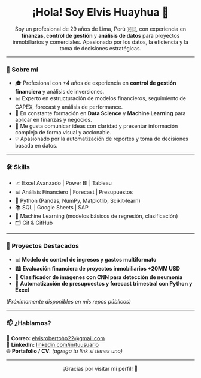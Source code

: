 <h1 align="center">¡Hola! Soy Elvis Huayhua 👋</h1>

<p align="center">
Soy un profesional de 29 años de Lima, Perú 🇵🇪, con experiencia en <strong>finanzas, control de gestión</strong> y <strong>análisis de datos</strong> para proyectos inmobiliarios y comerciales. Apasionado por los datos, la eficiencia y la toma de decisiones estratégicas.
</p>

---

### 💼 Sobre mí

- 🎓 Profesional con +4 años de experiencia en **control de gestión financiera** y análisis de inversiones.
- 📊 Experto en estructuración de modelos financieros, seguimiento de CAPEX, forecast y análisis de performance.
- 🧠 En constante formación en **Data Science** y **Machine Learning** para aplicar en finanzas y negocios.
- 💬 Me gusta comunicar ideas con claridad y presentar información compleja de forma visual y accionable.
- 💡 Apasionado por la automatización de reportes y toma de decisiones basada en datos.

---

### 🛠️ Skills

- 📈 Excel Avanzado | Power BI | Tableau  
- 📊 Análisis Financiero | Forecast | Presupuestos  
- 🐍 Python (Pandas, NumPy, Matplotlib, Scikit-learn)  
- 📚 SQL | Google Sheets | SAP  
- 🧠 Machine Learning (modelos básicos de regresión, clasificación)  
- 🗂️ Git & GitHub

---

### 🚀 Proyectos Destacados

- 📊 **Modelo de control de ingresos y gastos multiformato**  
- 🏙️ **Evaluación financiera de proyectos inmobiliarios +20MM USD**  
- 🤖 **Clasificador de imágenes con CNN para detección de neumonía**  
- 🧾 **Automatización de presupuestos y forecast trimestral con Python y Excel**

*(Próximamente disponibles en mis repos públicos)*

---

### 📫 ¿Hablamos?

📧 **Correo:** elvisrobertohp22@gmail.com  
📱 **LinkedIn:** [linkedin.com/in/tuusuario](https://linkedin.com/elvisrobertohuayhua)  
🌐 **Portafolio / CV:** *(agrega tu link si tienes uno)*

---

<p align="center">
  ¡Gracias por visitar mi perfil! 🚀  
</p>
